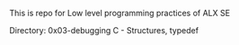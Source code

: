 This is repo for Low level programming practices of ALX SE

Directory: 0x03-debugging
C - Structures, typedef
